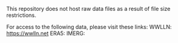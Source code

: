 This repository does not host raw data files as a result of file size restrictions.

For access to the following data, please visit these links:
WWLLN: https://wwlln.net
ERA5:
IMERG:
